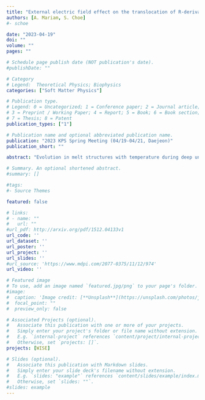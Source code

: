 ```yaml
---
title: "External electric field effect on the translocation of R-derivatives peptides across a symmetric lipid bilayer using umbrella sampling"
authors: [A. Mariam, S. Choe]
#- schoe

date: "2023-04-19"
doi: ""
volume: ""
pages: ""

# Schedule page publish date (NOT publication's date).
#publishDate: ""

# Category
# Legend:  Theoretical Physics; Biophysics
categories: ["Soft Matter Physics"]

# Publication type.
# Legend: 0 = Uncategorized; 1 = Conference paper; 2 = Journal article;
# 3 = Preprint / Working Paper; 4 = Report; 5 = Book; 6 = Book section;
# 7 = Thesis; 8 = Patent
publication_types: ["1"]

# Publication name and optional abbreviated publication name.
publication: "2023 KPS Spring Meeting (04/19-04/21, Daejeon)"
publication_short: ""

abstract: "Evolution in melt structures with temperature during deep undercooling, forming uniform melt-free crystal sites, and the effect of the melt state on solidification behaviors by using embedded atom method (EAM) potential, all have theoretical significance for understanding the mechanism of metal solidification. This EAM potential has remarkable accuracy and a wide range of properties, including mechanical properties, lattice dynamics, the energetics of competing crystal structures, defects, deformation routes, and liquid structures. In this study, we have performed a molecular dynamics simulation to examine the impact of different cooling rates during melt Ruthenium (Ru) alloy's solidification at temperatures ranging from 3250 K to 50 K. The evolutions in local systems have been observed in an energy-temperature curve, pair-correlation functions, bond angle distribution functions, the Honeycutt-Anderson index, and visualization analysis. Upon quenching with different cooling rates, we have observed transformation to a supercooled liquid state at 1200 K and a body-centered cubic-like cluster dominated after 1200 K in a stable and supercooled liquid form. We have calculated a critical cooling rate (1012 K/s) for the crystal to amorphous transition, and the solidification under cooling increases being the superheating temperature accelerates until the maximum cooling is achieved. We have found that the maximal undercooling occurred approximately at 0.4396Tm K and the maximal superheating at 1.2893Tm K. In our simulated data, the first and second peaks of radial distribution function(RDF) at room temperature show fair accordance with the experimentally observed RDF peaks of Ru nanoparticles. These findings will provide a roadmap and a foundation for further research on the relationship between melt temperature and nucleation supercooling."

# Summary. An optional shortened abstract.
#summary: []

#tags:
#- Source Themes

featured: false

# links:
# - name: ""
#   url: ""
#url_pdf: http://arxiv.org/pdf/1512.04133v1
url_code: ''
url_dataset: ''
url_poster: ''
url_project: ''
url_slides: ''
#url_source: 'https://www.mdpi.com/2077-0375/11/12/974'
url_video: ''

# Featured image
# To use, add an image named `featured.jpg/png` to your page's folder.
#image:
#  caption: 'Image credit: [**Unsplash**](https://unsplash.com/photos/jdD8gXaTZsc)'
#  focal_point: ""
#  preview_only: false

# Associated Projects (optional).
#   Associate this publication with one or more of your projects.
#   Simply enter your project's folder or file name without extension.
#   E.g. `internal-project` references `content/project/internal-project/index.md`.
#   Otherwise, set `projects: []`.
projects: [WISE]

# Slides (optional).
#   Associate this publication with Markdown slides.
#   Simply enter your slide deck's filename without extension.
#   E.g. `slides: "example"` references `content/slides/example/index.md`.
#   Otherwise, set `slides: ""`.
#slides: example
---
```



